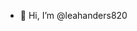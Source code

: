- 👋 Hi, I’m @leahanders820


<!---
leahanders820/leahanders820 is a ✨ special ✨ repository because its `README.md` (this file) appears on your GitHub profile.
You can click the Preview link to take a look at your changes.
--->
